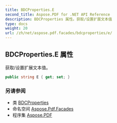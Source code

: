 ```yaml
---
title: BDCProperties.E
second_title: Aspose.PDF for .NET API Reference
description: BDCProperties 属性。获取/设置扩展文本值
type: docs
weight: 20
url: /zh/net/aspose.pdf.facades/bdcproperties/e/
---
```

## BDCProperties.E 属性

获取/设置扩展文本值。

```csharp
public string E { get; set; }
```

### 另请参阅

* 类 [BDCProperties](../)
* 命名空间 [Aspose.Pdf.Facades](../../../aspose.pdf.facades/)
* 程序集 [Aspose.PDF](../../../)